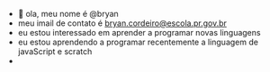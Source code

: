 - 👋 ola, meu nome é @bryan
- meu imail de contato é bryan.cordeiro@escola.pr.gov.br
- eu estou interessado em aprender a programar novas linguagens
- eu estou aprendendo a programar recentemente a linguagem de javaScript e scratch
- 
